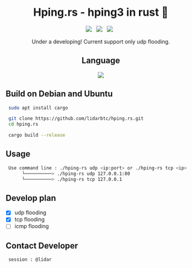 <div align=center>
 
# Hping.rs - hping3 in rust 🦀
 <p>
 <img src="https://img.shields.io/github/stars/lidarbtc/hping.rs?color=%23DF0067&style=for-the-badge"/> &nbsp;
 <img src="https://img.shields.io/github/forks/lidarbtc/hping.rs?color=%239999FF&style=for-the-badge"/> &nbsp;
 <img src="https://img.shields.io/github/license/lidarbtc/hping.rs?color=%23E8E8E8&style=for-the-badge"/> &nbsp;

Under a developing!
Current support only udp flooding.

## Language</br>

<img src="https://img.shields.io/badge/Rust-black?style=for-the-badge&logo=rust&logoColor=#E57324"/></br>

</div>

## Build on Debian and Ubuntu

```sh
 sudo apt install cargo

 git clone https://github.com/lidarbtc/hping.rs.git
 cd hping.rs

 cargo build --release
```

## Usage

```sh
 Use command line : ./hping-rs udp <ip:port> or ./hping-rs tcp <ip>
      └──────────> ./hping-rs udp 127.0.0.1:80
      └──────────> ./hping-rs tcp 127.0.0.1
```

## Develop plan

 - [x] udp flooding
 - [x] tcp flooding
 - [ ] icmp flooding

## Contact Developer

```
 session : @lidar
```

